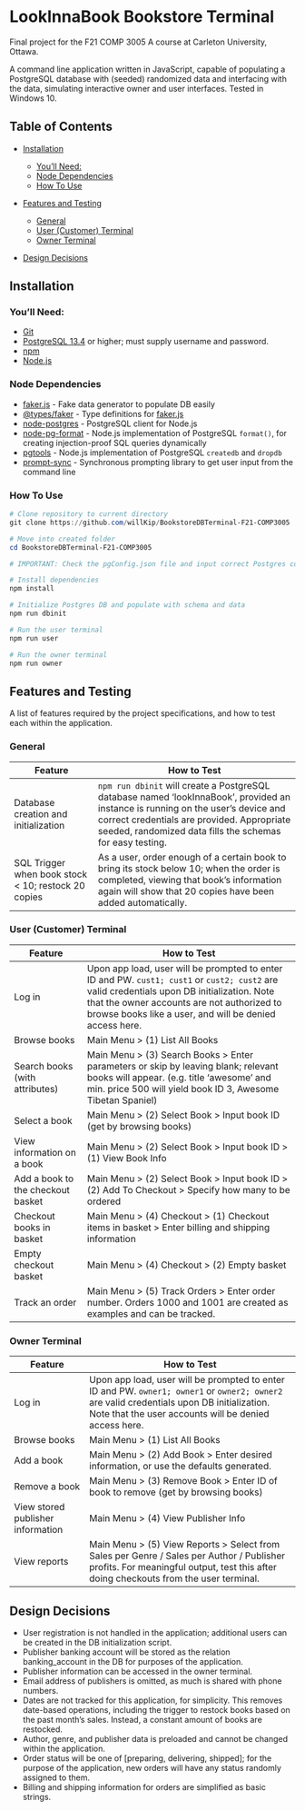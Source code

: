 # LookInnaBook Bookstore Terminal

Final project for the F21 COMP 3005 A course at Carleton University, Ottawa.

A command line application written in JavaScript, capable of populating a PostgreSQL database with (seeded) randomized data and interfacing with the data, simulating interactive owner and user interfaces. Tested in Windows 10.

## Table of Contents

- [Installation](##installation)
  - [You’ll Need:](###you’ll-need:)
  - [Node Dependencies](###node-dependencies)
  - [How To Use](###how-to-use)

- [Features and Testing](##features-and-testing)
  - [General](###general)
  - [User (Customer) Terminal](###user-\(customer\)-terminal)
  - [Owner Terminal](###owner-terminal)

- [Design Decisions](##design-decisions)

## Installation

### You’ll Need:

- [Git](https://git-scm.com/)
- [PostgreSQL 13.4](https://www.postgresql.org/) or higher; must supply username and password.
- [npm](https://www.npmjs.com/)
- [Node.js](https://nodejs.org/)

### Node Dependencies

- [faker.js](https://www.npmjs.com/package/faker) - Fake data generator to populate DB easily
- [@types/faker](https://www.npmjs.com/package/@types/faker) - Type definitions for [faker.js](https://www.npmjs.com/package/faker)
- [node-postgres](https://www.npmjs.com/package/pg) - PostgreSQL client for Node.js
- [node-pg-format](https://www.npmjs.com/package/pg-format) - Node.js implementation of PostgreSQL `format()`, for creating injection-proof SQL queries dynamically
- [pgtools](https://www.npmjs.com/package/pgtools) - Node.js implementation of PostgreSQL `createdb` and `dropdb`
- [prompt-sync](https://www.npmjs.com/package/prompt-sync) - Synchronous prompting library to get user input from the command line

### How To Use

```powershell
# Clone repository to current directory
git clone https://github.com/willKip/BookstoreDBTerminal-F21-COMP3005

# Move into created folder
cd BookstoreDBTerminal-F21-COMP3005

# IMPORTANT: Check the pgConfig.json file and input correct Postgres connection information

# Install dependencies
npm install

# Initialize Postgres DB and populate with schema and data
npm run dbinit

# Run the user terminal
npm run user

# Run the owner terminal
npm run owner
```

## Features and Testing

A list of features required by the project specifications, and how to test each within the application.

### General

| Feature                                             | How to Test                                                  |
| --------------------------------------------------- | ------------------------------------------------------------ |
| Database creation and initialization                | `npm run dbinit` will create a PostgreSQL database named ‘lookInnaBook’, provided an instance is running on the user’s device and correct credentials are provided. Appropriate seeded, randomized data fills the schemas for easy testing. |
| SQL Trigger when book stock < 10; restock 20 copies | As a user, order enough of a certain book to bring its stock below 10; when the order is completed, viewing that book’s information again will show that 20 copies have been added automatically. |

### User (Customer) Terminal

| Feature                           | How to Test                                                  |
| --------------------------------- | ------------------------------------------------------------ |
| Log in                            | Upon app load, user will be prompted to enter ID and PW. `cust1; cust1` or `cust2; cust2` are valid credentials upon DB initialization. Note that the owner accounts are not authorized to browse books like a user, and will be denied access here. |
| Browse books                      | Main Menu > (1) List All Books                               |
| Search books (with attributes)    | Main Menu > (3) Search Books > Enter parameters or skip by leaving blank; relevant books will appear. (e.g. title ‘awesome’ and min. price 500 will yield book ID 3, Awesome Tibetan Spaniel) |
| Select a book                     | Main Menu > (2) Select Book > Input book ID (get by browsing books) |
| View information on a book        | Main Menu > (2) Select Book > Input book ID > (1) View Book Info |
| Add a book to the checkout basket | Main Menu > (2) Select Book > Input book ID > (2) Add To Checkout > Specify how many to be ordered |
| Checkout books in basket          | Main Menu > (4) Checkout > (1) Checkout items in basket > Enter billing and shipping information |
| Empty checkout basket             | Main Menu > (4) Checkout > (2) Empty basket                  |
| Track an order                    | Main Menu > (5) Track Orders > Enter order number. Orders 1000 and 1001 are created as examples and can be tracked. |

### Owner Terminal

| Feature                           | How to Test                                                  |
| --------------------------------- | ------------------------------------------------------------ |
| Log in                            | Upon app load, user will be prompted to enter ID and PW. `owner1; owner1` or `owner2; owner2` are valid credentials upon DB initialization. Note that the user accounts will be denied access here. |
| Browse books                      | Main Menu > (1) List All Books                               |
| Add a book                        | Main Menu > (2) Add Book > Enter desired information, or use the defaults generated. |
| Remove a book                     | Main Menu > (3) Remove Book > Enter ID of book to remove (get by browsing books) |
| View stored publisher information | Main Menu > (4) View Publisher Info                          |
| View reports                      | Main Menu > (5) View Reports > Select from Sales per Genre / Sales per Author / Publisher profits. For meaningful output, test this after doing checkouts from the user terminal. |

## Design Decisions

- User registration is not handled in the application; additional users can be created in the DB initialization script.
- Publisher banking account will be stored as the relation banking_account in the DB for purposes of the application.
- Publisher information can be accessed in the owner terminal.
- Email address of publishers is omitted, as much is shared with phone numbers.
- Dates are not tracked for this application, for simplicity. This removes date-based operations, including the trigger to restock books based on the past month’s sales. Instead, a constant amount of books are restocked.
- Author, genre, and publisher data is preloaded and cannot be changed within the application.
- Order status will be one of [preparing, delivering, shipped]; for the purpose of the application, new orders will have any status randomly assigned to them.
- Billing and shipping information for orders are simplified as basic strings.